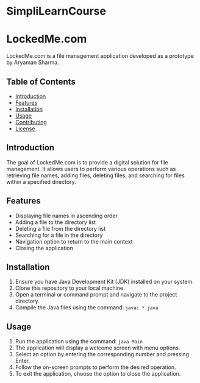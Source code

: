 # SimpliLearnCourse

# LockedMe.com

LockedMe.com is a file management application developed as a prototype by Aryaman Sharma.

## Table of Contents
- [Introduction](#introduction)
- [Features](#features)
- [Installation](#installation)
- [Usage](#usage)
- [Contributing](#contributing)
- [License](#license)

## Introduction
The goal of LockedMe.com is to provide a digital solution for file management. It allows users to perform various operations such as retrieving file names, adding files, deleting files, and searching for files within a specified directory.

## Features
- Displaying file names in ascending order
- Adding a file to the directory list
- Deleting a file from the directory list
- Searching for a file in the directory
- Navigation option to return to the main context
- Closing the application

## Installation
1. Ensure you have Java Development Kit (JDK) installed on your system.
2. Clone this repository to your local machine.
3. Open a terminal or command prompt and navigate to the project directory.
4. Compile the Java files using the command: `javac *.java`

## Usage
1. Run the application using the command: `java Main`
2. The application will display a welcome screen with menu options.
3. Select an option by entering the corresponding number and pressing Enter.
4. Follow the on-screen prompts to perform the desired operation.
5. To exit the application, choose the option to close the application.
